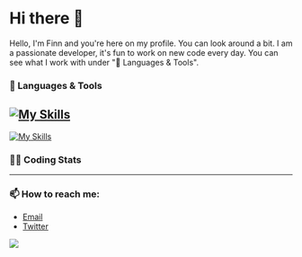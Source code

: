 # Hi there 👋

Hello, I'm Finn and you're here on my profile. You can look around a bit. I am a passionate developer, it's fun to work on new code every day. You can see what I work with under "🔧 Languages ​​& Tools".

### 🔧 Languages & Tools
[![My Skills](https://skillicons.dev/icons?i=js,html,css,py,nodejs,mysql,lua,docker)](https://skillicons.dev)
---
[![My Skills](https://skillicons.dev/icons?i=discord,bots,github,windows,pycharm,phpstorm,vscode)](https://skillicons.dev)

### 👨‍💻 Coding Stats


---

### 📫 How to reach me:
- [Email](astro.development.de@gmail.com)
- [Twitter](https://x.com/finn_pyrora)

[![](https://visitcount.itsvg.in/api?id=pyrora-finn&label=Profile%20Views&color=0&icon=8&pretty=true)](https://visitcount.itsvg.in)

